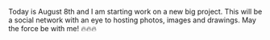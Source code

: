Today is August 8th and I am starting work on a new big project. This will be a social network with an eye to hosting photos, images and drawings. May the force be with me! 🔥🔥🔥
